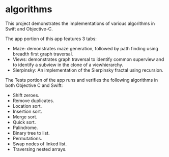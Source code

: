 # algorithms
This project demonstrates the implementations of various algorithms in Swift and Objective-C.

The app portion of this app features 3 tabs:

* Maze: demonstrates maze generation, followed by path finding using breadth first graph traversal.
* Views: demonstrates graph traversal to identify common superview and to identify a subview in the clone of a viewhierarchy.
* Sierpinsky: An implementation of the Sierpinsky fractal using recursion.

The Tests portion of the app runs and verifies the following algorithms in both Objective C and Swift:

* Shift zeroes.
* Remove duplicates.
* Location sort.
* Insertion sort.
* Merge sort.
* Quick sort.
* Palindrome.
* Binary tree to list.
* Permutations.
* Swap nodes of linked list.
* Traversing nested arrays.

